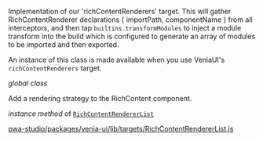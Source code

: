 
Implementation of our 'richContentRenderers' target. This will gather
RichContentRenderer declarations { importPath, componentName } from all
interceptors, and then tap `builtins.transformModules` to inject a module
transform into the build which is configured to generate an array of modules
to be imported and then exported.

An instance of this class is made available when you use VeniaUI's
`richContentRenderers` target.

*global* *class*

Add a rendering strategy to the RichContent component.

*instance* *method* of [`RichContentRendererList`](#RichContentRendererList)


[pwa-studio/packages/venia-ui/lib/targets/RichContentRendererList.js](https://github.com/magento/pwa-studio/blob/develop/packages/venia-ui/lib/targets/RichContentRendererList.js)